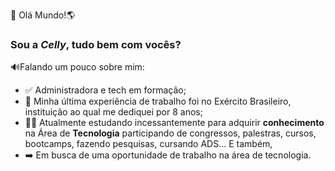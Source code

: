 👋 Olá Mundo!🌎

### Sou a ***Celly***, tudo bem com vocês?

🔊Falando um pouco sobre mim:
- ✅ Administradora e tech em formação;
- 🔰 Minha última experiência de trabalho foi no Exército Brasileiro, instituição ao qual me dediquei por 8 anos;
- 👩‍💻 Atualmente estudando incessantemente para adquirir **conhecimento** na Área de **Tecnologia** participando de congressos, palestras, cursos, bootcamps, fazendo pesquisas, cursando ADS... E também,
- ➡️ Em busca de uma oportunidade de trabalho na área de tecnologia.   

<!---
CellyLima/CellyLima is a ✨ special ✨ repository because its `README.md` (this file) appears on your GitHub profile.
You can click the Preview link to take a look at your changes.
--->
